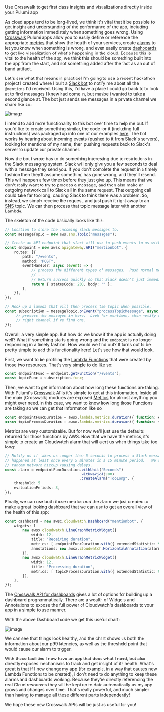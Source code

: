 Use Crosswalk to get first class insights and visualizations directly inside your Pulumi app 

As cloud apps tend to be long-lived, we think it's vital that it be possible to get insight and understanding of the performance
of the app, including getting information immediately when something goes wrong.  Using
[Crosswalk](https://pulumi.io/reference/crosswalk/aws/) Pulumi apps allow you to easily define or reference the appropriate
[metrics](https://docs.aws.amazon.com/AmazonCloudWatch/latest/monitoring/working_with_metrics.html) that show the health of your
services, create [alarms](https://docs.aws.amazon.com/AmazonCloudWatch/latest/monitoring/AlarmThatSendsEmail.html) to let you know
when something is wrong, and even easily create
[dashboards](https://docs.aws.amazon.com/AmazonCloudWatch/latest/monitoring/CloudWatch_Dashboards.html) to get live visualization 
of what's happening in the cloud.  Because this is vital to the health of the app, we think this should be something built into the
app from the start, and not something added after the fact as an out of band artifact.  

Let's see what that means in practice!  I'm going to use a recent hackathon project I created where I built a 
[Slack bot](https://api.slack.com/bot-users) to notify me about all the `@mentions` I'd received.  Using this, I'd have a place I 
could go back to to look at to find messages I knew had come in, but maybe i wanted to take a second glance at.  The bot just sends
me messages in a private channel we share like so:

![image](https://user-images.githubusercontent.com/4564579/59464639-dc033f80-8ddd-11e9-9219-b3c3ee0b4020.png)

I intend to add more functionality to this bot over time to help me out.  If you'd like to create something similar, the code for
it (including full instructions) was packaged up into one of our examples
[here](https://github.com/pulumi/examples/tree/master/aws-ts-slackbot).  The bot works by hearing about incoming events (pushed to
it from Slack's servers), looking for mentions of my name, then pushing requests back to Slack's server to update our private channel.

Now the bot I wrote has to do something interesting due to restrictions in the Slack messaging system.  Slack will only give you
a few seconds to deal with a message they send you.  If you don't complete the request in a timely fashion then they'll assume 
something has gone wrong, and they'll resend.  This will happen a few times before they just give up. This means that we don't 
really want to try to process a message, and then also make an outgoing network call to Slack all in the same request.  That 
outgoing call could take far too long, causing Slack to think there was a problem.  So, instead, we simply receive the request, 
and just push it right away to an [SNS](https://aws.amazon.com/sns/) topic.  We can then process that topic message later with 
another Lambda.

The skeleton of the code basically looks like this:

```ts
// Location to store the incoming slack messages to.
const messageTopic = new aws.sns.Topic("messages");

// Create an API endpoint that slack will use to push events to us with.
const endpoint = new awsx.apigateway.API("mentionbot", {
    routes: [{
        path: "/events",
        method: "POST",
        eventHandler: async (event) => {
            // process the different types of messages.  Push normal messages to 'messageTopic'
            // ...
            // Return success quickly so that Slack doesn't just immediately resend this message to us.
            return { statusCode: 200, body: "" };
        },
    }],
});

// Hook up a lambda that will then process the topic when possible.
const subscription = messageTopic.onEvent("processTopicMessage", async ev => {
     // process the messages in here.  Look for mentions, then notify slack to post a message in
     // right channel if we find one.
});
```

Overall, a very simple app.  But how do we know if the app is actually doing well?  What if something starts going wrong and the
`endpoint` is no longer responding in a timely fashion.  How would we find out?  It turns out to be pretty simple to add this 
functionality here!  Let's see how that would look.

First, we want to be profiling the [Lambda Functions](https://aws.amazon.com/lambda/) that were created by those two resources.
That's very simple to do like so:

```ts
const endpointFunc = endpoint.getFunction("/events");
const topicFunc = subscription.func;
```

Then, we want to get information about how long these functions are taking.  With Pulumi's 
[Crosswalk](https://pulumi.io/reference/crosswalk/aws/) APIs it's simple to get at this information.  Inside all the
main [Crosswalk] modules are exposed [Metrics](https://pulumi.io/reference/pkg/nodejs/pulumi/awsx/cloudwatch/#Metric) 
for almost anything you might ever need.  In this case, we want to know how long those Functions are taking so we can 
get that information like so:

```ts
const endpointFuncDuration = awsx.lambda.metrics.duration({ function: endpointFunc });
const topicProcessDuration = awsx.lambda.metrics.duration({ function: topicFunc });
```

Metrics are very customizable.  But for now we'll just use the defaults returned for those functions by AWS.  Now that 
we have the metrics, it's simple to create an Cloudwatch alarm that will alert us when things take too long:

```ts
// Notify us if takes us longer than 5 seconds to process a Slack message.  But only notify if this
// happened at least once every 5 minutes in a 15 minute period.   We're ok with the occasional
// random network hiccup causing delays.
const alarm = endpointFuncDuration.withUnit("Seconds")
                                  .withPeriod(300)
                                  .createAlarm("TooLong", {
    threshold: 5,
    evaluationPeriods: 3,
});
```

Finally, we can use both those metrics *and* the alarm we just created to make a great looking dashboard that we can use 
to get an overall view of the health of this app:

```ts
const dashboard = new awsx.cloudwatch.Dashboard("mentionbot", {
    widgets: [
        new awsx.cloudwatch.LineGraphMetricWidget({
            width: 12,
            title: "Receiving duration",
            metrics: [ endpointFuncDuration.with({ extendedStatistic: 99, label: "Duration p99" }) ],
            annotations: new awsx.cloudwatch.HorizontalAnnotation(alarm),
        }),
        new awsx.cloudwatch.LineGraphMetricWidget({
            width: 12,
            title: "Processing duration",
            metrics: [ topicProcessDuration.with({ extendedStatistic: 99, label: "Duration p99" }) ],
        }),
    ],
});
```

The [Crosswalk API for dashboards](https://github.com/pulumi/pulumi-awsx/tree/master/nodejs/awsx/cloudwatch#dashboards) 
gives a lot of options for building up a dashboard programmatically.  There are a wealth of Widgets and Annotations to
expose the full power of Cloudwatch's dashboards to your app in a simple to use manner.

With the above Dashboard code we get this useful chart:

![image](https://user-images.githubusercontent.com/4564579/59466375-0d7e0a00-8de2-11e9-9942-4e54da70b251.png)

We can see that things look healthy, and the chart shows us both the information about our p99 latencies, as well as the 
threshold point that would cause our alarm to trigger.

With these facilities I now have an app that does what I need, but also directly exposes mechanisms to track and get 
insight of its health.  What's great is that if I now change my app (for example, in a way that causes new Lambda 
Functions to be created), i don't need to do anything to keep these alarms and dashboards working.  Because they're 
directly referencing the real Cloud resources they will be kept up to date automatically as my app grows and changes 
over time.  That's really powerful, and much simpler than having to manage all these different parts independently!

We hope these new Crosswalk APIs will be just as useful for you!
